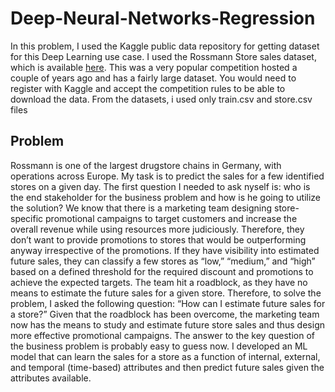 # Deep-Neural-Networks-Regression

In this problem, I used the Kaggle public data repository for getting dataset for this Deep Learning use case. I used the Rossmann Store sales dataset, which is available [here](www.kaggle.com/c/rossmann-store-sales/data). This was a very popular competition hosted a couple of years ago and has a fairly large dataset. You would need to register with Kaggle and accept the competition rules to be able to download the data.
From the datasets, i used only train.csv and store.csv files 

## Problem
Rossmann is one of the largest drugstore chains in Germany, with operations across Europe. My task is to predict the sales for a few identified stores on a given day. The first question I needed to ask nyself is: who is the end stakeholder for the business problem and how is he going to utilize the solution?
We know that there is a marketing team designing store-specific promotional campaigns to target customers and increase the overall revenue while using resources more judiciously. Therefore, they don’t want to provide promotions to stores that would be outperforming anyway irrespective of the promotions. If they have visibility into estimated future sales, they can classify a few stores as “low,” “medium,” and “high” based on a defined threshold for the required discount and promotions to achieve the expected targets. The team hit a roadblock, as they have no means to estimate the future sales for a given store. Therefore, to solve the problem, I asked the following question: “How can I estimate future sales for a store?” Given that the roadblock has been overcome, the marketing team now has the means to study and estimate future store sales and thus design more effective promotional campaigns.
The answer to the key question of the business problem is probably easy to guess now. I developed an ML model that can learn the sales for a store as a function of internal, external, and temporal (time-based) attributes and then predict future sales given the attributes available.
